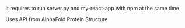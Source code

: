 It requires to run server.py and my-react-app with npm at the same time


Uses API from AlphaFold Protein Structure
